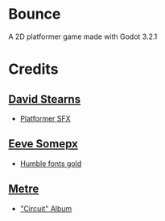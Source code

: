 # Bounce
A 2D platformer game made with Godot 3.2.1

# Credits
## [David Stearns](https://outspacer.itch.io/) 
- [Platformer SFX](https://outspacer.itch.io/platformer-sfx)

## [Eeve Somepx](https://somepx.itch.io/)
- [Humble fonts gold](https://somepx.itch.io/humble-fonts-gold)

## [Metre](https://freemusicarchive.org/music/Metre)
- ["Circuit" Album](https://freemusicarchive.org/music/Metre/Circuit_1731)